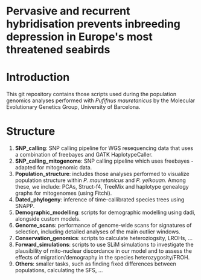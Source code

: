 # Pervasive and recurrent hybridisation prevents inbreeding depression in Europe's most threatened seabirds

# Introduction

This git repository contains those scripts used during the population genomics analyses performed with _Pufifnus mauretanicus_ by the Molecular Evolutionary Genetics Group, University of Barcelona.


# Structure

1. **SNP_calling**: SNP calling pipeline for WGS resequencing data that uses a combination of freebayes and GATK HaplotypeCaller.
2. **SNP_calling_mitogenome**: SNP calling pipeline which uses freebayes - adapted for mitogenomic data.
3. **Population_structure**: includes those analyses performed to visualize population structure within *P. mauretanicus* and *P. yelkouan*. Among these, we include: PCAs, Struct-f4, TreeMix and haplotype genealogy graphs for mitogenomes (using Fitchi).
4. **Dated_phylogeny**: inference of time-callibrated species trees using SNAPP.
5. **Demographic_modelling**: scripts for demographic modelling using dadi, alongside custom models.
6. **Genome_scans**: performance of genome-wide scans for signatures of selection, including detailed analyses of the main outlier windows.
7. **Conservation_genomics**: scripts to calculate heteroziogsity, LROHs, ...
8. **Forward_simulations**: scripts to use SLiM simulations to investigate the plausibility of mito-nuclear discordance in our model and to assess the effects of migration/demography in the species heterozygosity/FROH.
9. **Others**: smaller tasks, such as finding fixed differences between populations, calculating the SFS, ...
